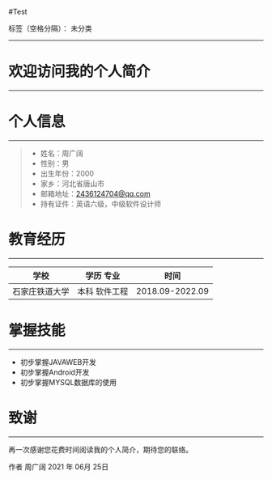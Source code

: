 #Test

标签（空格分隔）： 未分类

---

# 欢迎访问我的个人简介
 
------
# 个人信息
-------
 
> * 姓名：周广阔
> * 性别：男
> * 出生年份：2000
> * 家乡：河北省唐山市
> * 邮箱地址：2436124704@qq.com
> * 持有证件：英语六级，中级软件设计师

# 教育经历
-------
| 学校  | 学历 专业   |  时间  |
| --------   | -----  | ---- |
| 石家庄铁道大学     | 本科 软件工程 |   2018.09-2022.09     |
# 掌握技能
------
 - 初步掌握JAVAWEB开发
 - 初步掌握Android开发
 - 初步掌握MYSQL数据库的使用

# 致谢
------
 
再一次感谢您花费时间阅读我的个人简介，期待您的联络。
 
作者 周广阔 
2021 年 06月 25日    





